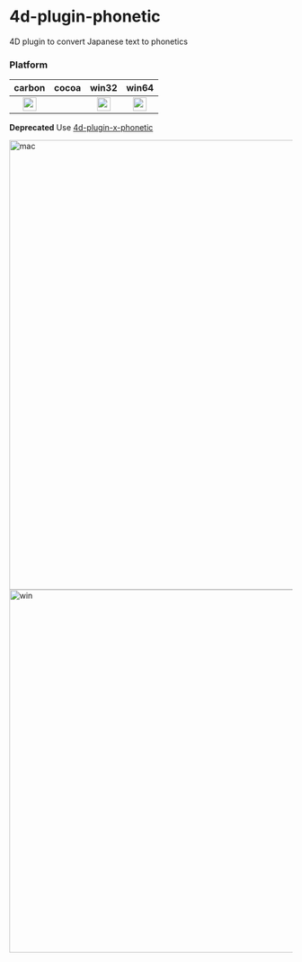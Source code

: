 # 4d-plugin-phonetic
4D plugin to convert Japanese text to phonetics

### Platform

| carbon | cocoa | win32 | win64 |
|:------:|:-----:|:---------:|:---------:|
|<img src="https://cloud.githubusercontent.com/assets/1725068/22371562/1b091f0a-e4db-11e6-8458-8653954a7cce.png" width="24" height="24" />||<img src="https://cloud.githubusercontent.com/assets/1725068/22371562/1b091f0a-e4db-11e6-8458-8653954a7cce.png" width="24" height="24" />|<img src="https://cloud.githubusercontent.com/assets/1725068/22371562/1b091f0a-e4db-11e6-8458-8653954a7cce.png" width="24" height="24" />|

**Deprecated** Use [4d-plugin-x-phonetic](https://github.com/miyako/4d-plugin-x-phonetic)

<img width="800" alt="mac" src="https://cloud.githubusercontent.com/assets/10509075/16212712/97f855ee-3784-11e6-9547-0768e6ac3c9f.png">

<img width="646" alt="win" src="https://cloud.githubusercontent.com/assets/1725068/16212405/533a2b78-3782-11e6-953b-fafb687102a6.png">
